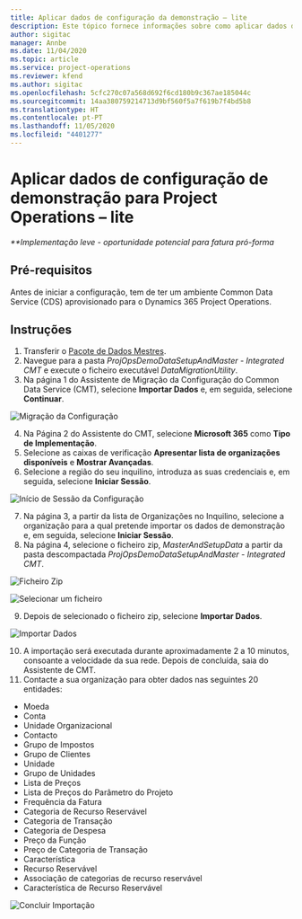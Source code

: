 ```yaml
---
title: Aplicar dados de configuração da demonstração – lite
description: Este tópico fornece informações sobre como aplicar dados de configuração da demonstração para o Project Operations.
author: sigitac
manager: Annbe
ms.date: 11/04/2020
ms.topic: article
ms.service: project-operations
ms.reviewer: kfend
ms.author: sigitac
ms.openlocfilehash: 5cfc270c07a568d692f6cd180b9c367ae185044c
ms.sourcegitcommit: 14aa380759214713d9bf560f5a7f619b7f4bd5b8
ms.translationtype: HT
ms.contentlocale: pt-PT
ms.lasthandoff: 11/05/2020
ms.locfileid: "4401277"
---
```

# <a name="apply-demo-setup-and-configuration-data-for-project-operations---lite"></a>Aplicar dados de configuração de demonstração para Project Operations – lite 

_**Implementação leve - oportunidade potencial para fatura pró-forma_

## <a name="prerequisites"></a>Pré-requisitos

Antes de iniciar a configuração, tem de ter um ambiente Common Data Service (CDS) aprovisionado para o Dynamics 365 Project Operations.


## <a name="instructions"></a>Instruções

1. Transferir o [Pacote de Dados Mestres](https://download.microsoft.com/download/3/4/1/341bf279-a64f-4baa-af31-ce624859b518/ProjOpsSampleSetupData%20-%20CE%20only%20CMT.zip). 
2. Navegue para a pasta *ProjOpsDemoDataSetupAndMaster - Integrated CMT* e execute o ficheiro executável *DataMigrationUtility*.
3. Na página 1 do Assistente de Migração da Configuração do Common Data Service (CMT), selecione **Importar Dados** e, em seguida, selecione **Continuar**.

![Migração da Configuração](./media/1ConfigurationMigration.png)

4. Na Página 2 do Assistente do CMT, selecione **Microsoft 365** como **Tipo de Implementação**.
5. Selecione as caixas de verificação **Apresentar lista de organizações disponíveis** e **Mostrar Avançadas**.
6. Selecione a região do seu inquilino, introduza as suas credenciais e, em seguida, selecione **Iniciar Sessão**.

![Início de Sessão da Configuração](./media/2ConfigurationSignin.png)

7. Na página 3, a partir da lista de Organizações no Inquilino, selecione a organização para a qual pretende importar os dados de demonstração e, em seguida, selecione **Iniciar Sessão**.
8. Na página 4, selecione o ficheiro zip, *MasterAndSetupData* a partir da pasta descompactada *ProjOpsDemoDataSetupAndMaster - Integrated CMT*.

![Ficheiro Zip](./media/3ZipFile.png)

![Selecionar um ficheiro](./media/4SelectAFile.png)

9. Depois de selecionado o ficheiro zip, selecione **Importar Dados**.

![Importar Dados](./media/5ImportData.png)

10. A importação será executada durante aproximadamente 2 a 10 minutos, consoante a velocidade da sua rede. Depois de concluída, saia do Assistente de CMT. 
11. Contacte a sua organização para obter dados nas seguintes 20 entidades:

-   Moeda
-   Conta
-   Unidade Organizacional
-   Contacto
-   Grupo de Impostos
-   Grupo de Clientes
-   Unidade
-   Grupo de Unidades
-   Lista de Preços
-   Lista de Preços do Parâmetro do Projeto 
-   Frequência da Fatura
-   Categoria de Recurso Reservável
-   Categoria de Transação
-   Categoria de Despesa
-   Preço da Função
-   Preço de Categoria de Transação
-   Característica
-   Recurso Reservável
-   Associação de categorias de recurso reservável
-   Característica de Recurso Reservável

![Concluir Importação](./media/6CompleteImport.png)
